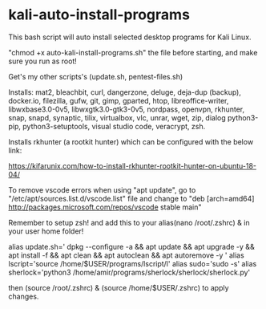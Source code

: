 # kali-auto-install-programs
This bash script will auto install selected desktop programs for Kali Linux.

"chmod +x auto-kali-install-programs.sh" the file before starting, and make sure you run as root!

Get's my other scripts's (update.sh, pentest-files.sh)

Installs: mat2, bleachbit, curl, dangerzone, deluge, deja-dup (backup), docker.io, filezilla, gufw, git, gimp, gparted, htop, libreoffice-writer, libwxbase3.0-0v5, libwxgtk3.0-gtk3-0v5, nordpass, openvpn, rkhunter, snap, snapd, synaptic, tilix, virtualbox, vlc, unrar, wget, zip, dialog python3-pip, python3-setuptools, visual studio code, veracrypt, zsh.

Installs rkhunter (a rootkit hunter) which can be configured with the below link:

https://kifarunix.com/how-to-install-rkhunter-rootkit-hunter-on-ubuntu-18-04/

To remove vscode errors when using "apt update", go to "/etc/apt/sources.list.d/vscode.list" file and change to "deb [arch=amd64] http://packages.microsoft.com/repos/vscode stable main"

Remember to setup zsh! and add this to your alias(nano /root/.zshrc) & in your user home folder!

alias update.sh='
        dpkg --configure -a &&
        apt update &&
        apt upgrade -y &&
        apt install -f &&
        apt clean &&
        apt autoclean &&
        apt autoremove -y
'
alias lscript='source /home/$USER/programs/lscript/l'
alias sudo='sudo -s'
alias sherlock='python3 /home/amir/programs/sherlock/sherlock/sherlock.py'

then (source /root/.zshrc) & (source /home/$USER/.zshrc) to apply changes.
